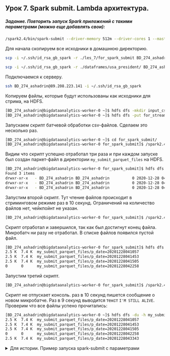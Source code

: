 ## Урок 7. Spark submit. Lambda архитектура.

##### Задание. Повторить запуск Spark приложений с такими параметрами (можно еще добавлять свои):
 
 ```bash
 /spark2.4/bin/spark-submit --driver-memory 512m --driver-cores 1 --master local[1] my_script.py
```

Для начала скопируем все исходники в домашнюю директорию. 

```bash
scp -i ~/.ssh/id_rsa_gb_spark -r ./les_7/for_spark_submit BD_274_ashadrin@89.208.223.141:~/for_spark_submit

scp -i ~/.ssh/id_rsa_gb_spark -r ./dataframes/usa_president/ BD_274_ashadrin@89.208.223.141:~/for_stream
```

Подключаемся к серверу.

```bash
ssh BD_274_ashadrin@89.208.223.141 -i ~/.ssh/id_rsa_gb_spark
```

Копируем файлы, которые будут использованы как исходники для стрима, на HDFS.

```bash
[BD_274_ashadrin@bigdataanalytics-worker-0 ~]$ hdfs dfs -mkdir input_csv_for_stream
[BD_274_ashadrin@bigdataanalytics-worker-0 ~]$ hdfs dfs -put for_stream/* input_csv_for_stream
```

Запускаем скрипт батчевой обработки csv-файлов. Сделаем это несколько раз.

 ```bash
[BD_274_ashadrin@bigdataanalytics-worker-0 ~]$ cd for_spark_submit/
[BD_274_ashadrin@bigdataanalytics-worker-0 for_spark_submit]$ /spark2.4/bin/spark-submit --driver-memory 512m --driver-cores 1 --master local[1] 1_batch.py
```

Видим что скрипт успешно отработал три раза и при каждом запуске был создан паркет-файл в директории `my_submit_parquet_files` на HDFS.

```bash
[BD_274_ashadrin@bigdataanalytics-worker-0 for_spark_submit]$ hdfs dfs -ls my_submit_parquet_files
Found 3 items
drwxr-xr-x   - BD_274_ashadrin BD_274_ashadrin          0 2020-12-28 04:11 my_submit_parquet_files/p_date=20201228041057
drwxr-xr-x   - BD_274_ashadrin BD_274_ashadrin          0 2020-12-28 04:14 my_submit_parquet_files/p_date=20201228041453
drwxr-xr-x   - BD_274_ashadrin BD_274_ashadrin          0 2020-12-28 04:15 my_submit_parquet_files/p_date=20201228041505
```

Запустим второй скрипт. Тут чтение файлов происходит в стриминговом режиме раз в 10 секунд. Ограничений на количество файлов нет, чейкпойнт не указан.  

```bash
[BD_274_ashadrin@bigdataanalytics-worker-0 for_spark_submit]$ /spark2.4/bin/spark-submit --driver-memory 512m --driver-cores 1 --master local[1] 2_stream.py 
```

Скрипт отработал и завершился, так как был достигнут конец файла. Микробатч ни разу не отработал. В списке файлов появился пустой файл. 

```bash
[BD_274_ashadrin@bigdataanalytics-worker-0 for_spark_submit]$ hdfs dfs -du -h my_submit_parquet_files
2.5 K  7.4 K  my_submit_parquet_files/p_date=20201228041057
2.5 K  7.4 K  my_submit_parquet_files/p_date=20201228041453
2.5 K  7.4 K  my_submit_parquet_files/p_date=20201228041505
0      0      my_submit_parquet_files/p_date=20201228042258
```

Запустим третий скрипт. 

```bash
[BD_274_ashadrin@bigdataanalytics-worker-0 for_spark_submit]$ /spark2.4/bin/spark-submit --driver-memory 512m --driver-cores 1 --master local[1] 3_stream-stable.py 
```

Скрипт не отпускает консоль. раз в 10 секунд пишется сообщение о новом микробатче. Раз в 9 секунд выводится текст `I'M STILL ALIVE`. Проверим что все файлы успено прочитались:

```bash
[BD_274_ashadrin@bigdataanalytics-worker-0 ~]$ hdfs dfs -du -h my_submit_parquet_files
2.5 K  7.4 K  my_submit_parquet_files/p_date=20201228041057
2.5 K  7.4 K  my_submit_parquet_files/p_date=20201228041453
2.5 K  7.4 K  my_submit_parquet_files/p_date=20201228041505
0      0      my_submit_parquet_files/p_date=20201228042258
2.5 K  7.4 K  my_submit_parquet_files/p_date=20201228043343
``````

<details>
<summary>Для истории. Пример запуска spark-submit с параметрами</summary>

```
spark-submit --conf spark.hadoop.hive.exec.max.dynamic.partitions=10000 \
--conf spark.hadoop.hive.exec.max.dynamic.partitions.pernode=3000 \
--conf spark.hadoop.hive.exec.dynamic.partition.mode=nonstrict \
--conf spark.hadoop.hive.eror.on.empty.partition=true \
--conf spark.hadoop.hive.exec.dynamic.partition=true \
--conf spark.sql.parquet.compression.codec=gzip \
--conf spark.sql.catalogImplementation=hive \
--conf spark.serializer=org.apache.spark.serializer.KryoSerializer \
--conf spark.kryoserializer.buffer=128M \
--conf spark.kryoserializer.buffer.max=2000M \
--conf spark.sql.broadcastTimeout=6000 \
--conf spark.network.timeout=600s \
--conf spark.driver.memory=20g \
--conf spark.driver.memoryOverhead=3g \
--conf spark.executor.memory=20g \
--conf spark.executor.memoryOverhead=3g \
--conf spark.dynamicAllocation.enabled=true \
--conf spark.shuffle.service.enabled=true \
--conf spark.dynamicAllocation.maxExecutors=100 \
--conf spark.sql.shuffle.partitions=300 \
--conf spark.shuffle.service.enabled=true \
my_script.py
```

</details>
